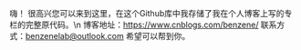 嗨！
很高兴您可以来到这里，在这个Github库中我存储了我在个人博客上写的专栏的完整原代码。\n
博客地址：https://www.cnblogs.com/benzene/
联系方式：benzenelab@outlook.com
希望可以帮到你。
